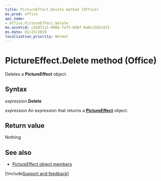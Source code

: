 ```yaml
---
title: PictureEffect.Delete method (Office)
ms.prod: office
api_name:
- Office.PictureEffect.Delete
ms.assetid: cd107111-0866-fa75-bdbf-6a0cc562c815
ms.date: 01/23/2019
localization_priority: Normal
---
```



# PictureEffect.Delete method (Office)

Deletes a **PictureEffect** object.


## Syntax

_expression_.**Delete**

_expression_ An expression that returns a **[PictureEffect](Office.PictureEffect.md)** object.


## Return value

Nothing


## See also

- [PictureEffect object members](overview/Library-Reference/pictureeffect-members-office.md)



[!include[Support and feedback](~/includes/feedback-boilerplate.md)]
